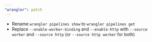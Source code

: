 ```yaml
---
"wrangler": patch
---
```


- Rename `wrangler pipelines show` to `wrangler pipelines get`
- Replace `--enable-worker-binding` and `--enable-http` with `--source worker` and `--source http` (or `--source http worker` for both)
